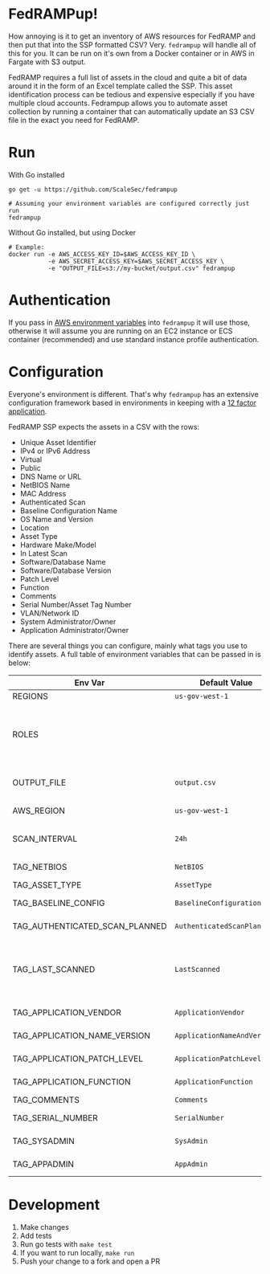 # FedRAMPup!

How annoying is it to get an inventory of AWS resources for FedRAMP and then put that into the SSP formatted CSV? Very. `fedrampup` will handle all of this for you. It can be run on it's own from a Docker container or in AWS in Fargate with S3 output.

FedRAMP requires a full list of assets in the cloud and quite a bit of data around it in the form of an Excel template called the SSP. This asset identification process can be tedious and expensive especially if you have multiple cloud accounts. Fedrampup allows you to automate asset collection by running a container that can automatically update an S3 CSV file in the exact you need for FedRAMP.

# Run

With Go installed

```
go get -u https://github.com/ScaleSec/fedrampup

# Assuming your environment variables are configured correctly just run
fedrampup
```


Without Go installed, but using Docker

```
# Example:
docker run -e AWS_ACCESS_KEY_ID=$AWS_ACCESS_KEY_ID \
           -e AWS_SECRET_ACCESS_KEY=$AWS_SECRET_ACCESS_KEY \
           -e "OUTPUT_FILE=s3://my-bucket/output.csv" fedrampup
```

# Authentication

If you pass in [AWS environment variables](https://docs.aws.amazon.com/cli/latest/userguide/cli-environment.html) into `fedrampup` it will use those, otherwise it will assume you are running on an EC2 instance or ECS container (recommended) and use standard instance profile authentication.

# Configuration

Everyone's environment is different. That's why `fedrampup` has an extensive configuration framework based in environments in keeping with a [12 factor application](https://12factor.net/).

FedRAMP SSP expects the assets in a CSV with the rows:

- Unique Asset Identifier
- IPv4 or IPv6 Address
- Virtual
- Public
- DNS Name or URL
- NetBIOS Name
- MAC Address
- Authenticated Scan
- Baseline Configuration Name
- OS Name and Version
- Location
- Asset Type
- Hardware Make/Model
- In Latest Scan
- Software/Database Name
- Software/Database Version
- Patch Level
- Function
- Comments
- Serial Number/Asset Tag Number
- VLAN/Network ID
- System Administrator/Owner
- Application Administrator/Owner

There are several things you can configure, mainly what tags you use to identify assets. A full table of environment variables that can be passed in is below:

| Env Var | Default Value | Description |
| --- | --- | --- |
|REGIONS | `us-gov-west-1` | Comma separated list of AWS regions |
|ROLES | | Comma separated list of AWS Role ARNs of separate accounts that will be scanned. If empty only the account with the EC2 Role for the host this is running on will be run. If not running on EC2, it will take credentials from Env |
|OUTPUT_FILE | `output.csv` | Output file name. If this starts with `s3://` it will be treated as an S3 URI. Output format can be one of: csv, json |
|AWS_REGION | `us-gov-west-1` | If S3 output is desired, this is the region of the S3 bucket.  
|SCAN_INTERVAL | `24h` | How often security scans are run in your organization in [Go duration format](https://golang.org/pkg/time/#ParseDuration) (i.e. 1h10m, 5m, etc.) |
|TAG_NETBIOS | `NetBIOS`| EC2 tag used for NetBIOS name for Windows hosts|
|TAG_ASSET_TYPE | `AssetType` | EC2 tag used for Asset Type |
|TAG_BASELINE_CONFIG | `BaselineConfiguration` | EC2 tag used for Baseline Configuration|
|TAG_AUTHENTICATED_SCAN_PLANNED | `AuthenticatedScanPlanned` | EC2 tag used for if and authenticated scan is planned |
|TAG_LAST_SCANNED | `LastScanned` | EC2 tag used for when the last scan was run on the host. Should be in RFC822 Format: "02 Jan 06 15:04 MST" (https://www.w3.org/Protocols/rfc822/ "Date and Time Specification") |
|TAG_APPLICATION_VENDOR | `ApplicationVendor` | EC2 tag used for Software/Database Vendor Name|
|TAG_APPLICATION_NAME_VERSION | `ApplicationNameAndVersion` | EC2 tag used for Software/Database Application Name and Version|
|TAG_APPLICATION_PATCH_LEVEL | `ApplicationPatchLevel` | EC2 tag used for Software/Database Patch Level |
|TAG_APPLICATION_FUNCTION | `ApplicationFunction` | EC2 tag used for Software/Database Function|
|TAG_COMMENTS | `Comments` | EC2 tag used for Comments|
|TAG_SERIAL_NUMBER | `SerialNumber` | EC2 tag used for the asset's serial number|
|TAG_SYSADMIN | `SysAdmin` | EC2 tag used for the asset's sysadmin or team|
|TAG_APPADMIN | `AppAdmin` | EC2 tag used for the asset's appadmin or team|


# Development

1. Make changes
2. Add tests
3. Run go tests with `make test`
4. If you want to run locally, `make run`
5. Push your change to a fork and open a PR
